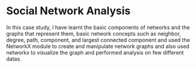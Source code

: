 # Social Network Analysis

In this case study, I have learnt the basic components of networks and the graphs that represent them, basic network concepts such as neighbor, degree, path, component, and largest connected component and used the NetworkX module to create and manipulate network graphs and also used networkx to visualize the graph and performed analysis on few different datas.
